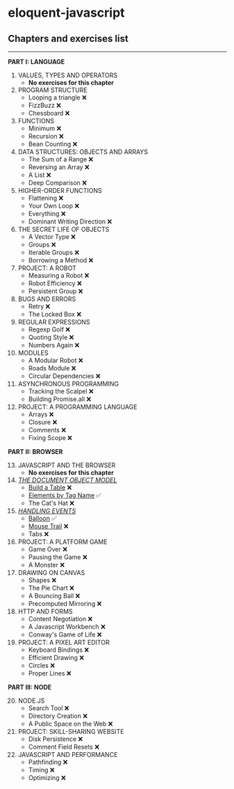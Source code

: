 # eloquent-javascript

## Chapters and exercises list

---

**PART I: LANGUAGE**

1. VALUES, TYPES AND OPERATORS
   - **No exercises for this chapter**
2. PROGRAM STRUCTURE
   - Looping a triangle ❌
   - FizzBuzz ❌
   - Chessboard ❌
3. FUNCTIONS
   - Minimum ❌
   - Recursion ❌
   - Bean Counting ❌
4. DATA STRUCTURES: OBJECTS AND ARRAYS
   - The Sum of a Range ❌
   - Reversing an Array ❌
   - A List ❌
   - Deep Comparison ❌
5. HIGHER-ORDER FUNCTIONS
   - Flattening ❌
   - Your Own Loop ❌
   - Everything ❌
   - Dominant Writing Direction ❌
6. THE SECRET LIFE OF OBJECTS
   - A Vector Type ❌
   - Groups ❌
   - Iterable Groups ❌
   - Borrowing a Method ❌
7. PROJECT: A ROBOT
   - Measuring a Robot ❌
   - Robot Efficiency ❌
   - Persistent Group ❌
8. BUGS AND ERRORS
   - Retry ❌
   - The Locked Box ❌
9. REGULAR EXPRESSIONS
   - Regexp Golf ❌
   - Quoting Style ❌
   - Numbers Again ❌
10. MODULES
    - A Modular Robot ❌
    - Roads Module ❌
    - Circular Dependencies ❌
11. ASYNCHRONOUS PROGRAMMING
    - Tracking the Scalpel ❌
    - Building Promise.all ❌
12. PROJECT: A PROGRAMMING LANGUAGE
    - Arrays ❌
    - Closure ❌
    - Comments ❌
    - Fixing Scope ❌

**PART II: BROWSER**

13. JAVASCRIPT AND THE BROWSER
    - **No exercises for this chapter**
14. [_THE DOCUMENT OBJECT MODEL_](https://github.com/PabloGracia/eloquent-javascript/tree/master/Exercises/14-The-Document-Object-Model)
    - [Build a Table](https://github.com/PabloGracia/eloquent-javascript/tree/master/Exercises/14-The-Document-Object-Model/Build-a-Table) ❌
    - [Elements by Tag Name](https://github.com/PabloGracia/eloquent-javascript/tree/master/Exercises/14-The-Document-Object-Model/Elements-by-Tag-Name) ✅
    - The Cat's Hat ❌
15. [_HANDLING EVENTS_](https://github.com/PabloGracia/eloquent-javascript/tree/master/Exercises/15-Handling-Events)
    - [Balloon](https://github.com/PabloGracia/eloquent-javascript/tree/master/Exercises/15-Handling-Events/Balloon) ✅
    - [Mouse Trail](https://github.com/PabloGracia/eloquent-javascript/tree/master/Exercises/15-Handling-Events/MouseTrail) ❌
    - Tabs ❌
16. PROJECT: A PLATFORM GAME
    - Game Over ❌
    - Pausing the Game ❌
    - A Monster ❌
17. DRAWING ON CANVAS
    - Shapes ❌
    - The Pie Chart ❌
    - A Bouncing Ball ❌
    - Precomputed Mirroring ❌
18. HTTP AND FORMS
    - Content Negotiation ❌
    - A Javascript Workbench ❌
    - Conway's Game of Life ❌
19. PROJECT: A PIXEL ART EDITOR
    - Keyboard Bindings ❌
    - Efficient Drawing ❌
    - Circles ❌
    - Proper Lines ❌

**PART III: NODE**

20. NODE.JS
    - Search Tool ❌
    - Directory Creation ❌
    - A Public Space on the Web ❌
21. PROJECT: SKILL-SHARING WEBSITE
    - Disk Persistence ❌
    - Comment Field Resets ❌
22. JAVASCRIPT AND PERFORMANCE
    - Pathfinding ❌
    - Timing ❌
    - Optimizing ❌
